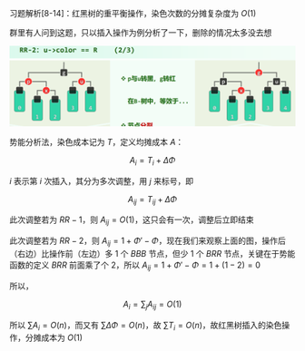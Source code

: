 习题解析[8-14]：红黑树的重平衡操作，染色次数的分摊复杂度为 $O(1)$

群里有人问到这题，只以插入操作为例分析了一下，删除的情况太多没去想

![img](img/1.png)

势能分析法，染色成本记为 $T$，定义均摊成本 $A$：

$$
A_i = T_i + \Delta\Phi
$$

$i$ 表示第 $i$ 次插入，其分为多次调整，用 $j$ 来标号，即

$$
A_{ij} = T_{ij} + \Delta\Phi
$$

此次调整若为 $RR-1$，则 $A_{ij} = O(1)$，这只会有一次，调整后立即结束

此次调整若为 $RR-2$，则 $A_{ij} =  1 + \Phi' - \Phi$，现在我们来观察上面的图，操作后（右边）比操作前（左边）多 $1$ 个 $BBB$ 节点，但少 $1$ 个 $BRR$ 节点，关键在于势能函数的定义 $BRR$ 前面乘了个 $2$，所以 $A_{ij} = 1 + \Phi' - \Phi = 1 + (1 - 2) = 0$

所以，

$$
A_i = \sum_{j}A_{ij} = O(1)
$$

所以 $\sum A_i = O(n)$，而又有 $\sum \Delta\Phi = O(n)$，故 $\sum T_i = O(n)$，故红黑树插入的染色操作，分摊成本为 $O(1)$